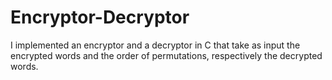 # Encryptor-Decryptor
I implemented an encryptor and a decryptor in C that take as input the encrypted words and the order of permutations, respectively the decrypted words.
